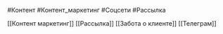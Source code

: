 #Контент #Контент_маркетинг #Соцсети #Рассылка 

[[Контент маркетинг]]
[[Рассылка]]
[[Забота о клиенте]]
[[Телеграм]]
